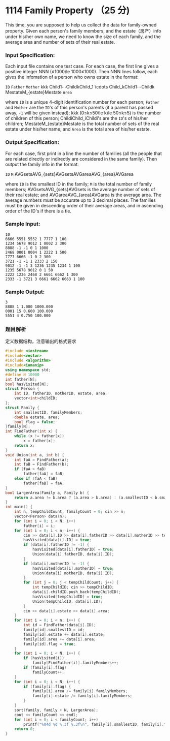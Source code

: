 # 1114 Family Property （25 分)

This time, you are supposed to help us collect the data for family-owned property. Given each person's family members, and the estate（房产）info under his/her own name, we need to know the size of each family, and the average area and number of sets of their real estate.

### Input Specification:

Each input file contains one test case. For each case, the first line gives a positive integer NNN (≤1000\\le 1000≤1000). Then NNN lines follow, each gives the infomation of a person who owns estate in the format:

`ID` `Father` `Mother` kkk Child1⋯ChildkChild\_1 \\cdots Child\_kChild​1​​⋯Child​k​​ MestateM_{estate}M​estate​​ `Area`

where `ID` is a unique 4-digit identification number for each person; `Father` and `Mother` are the `ID`'s of this person's parents (if a parent has passed away, `-1` will be given instead); kkk (0≤k≤50\\le k\\le 50≤k≤5) is the number of children of this person; ChildiChild_iChild​i​​'s are the `ID`'s of his/her children; MestateM_{estate}M​estate​​ is the total number of sets of the real estate under his/her name; and `Area` is the total area of his/her estate.

### Output Specification:

For each case, first print in a line the number of families (all the people that are related directly or indirectly are considered in the same family). Then output the family info in the format:

`ID` `M` AVGsetsAVG_{sets}AVG​sets​​ AVGareaAVG_{area}AVG​area​​

where `ID` is the smallest ID in the family; `M` is the total number of family members; AVGsetsAVG_{sets}AVG​sets​​ is the average number of sets of their real estate; and AVGareaAVG_{area}AVG​area​​ is the average area. The average numbers must be accurate up to 3 decimal places. The families must be given in descending order of their average areas, and in ascending order of the ID's if there is a tie.

### Sample Input:

    10
    6666 5551 5552 1 7777 1 100
    1234 5678 9012 1 0002 2 300
    8888 -1 -1 0 1 1000
    2468 0001 0004 1 2222 1 500
    7777 6666 -1 0 2 300
    3721 -1 -1 1 2333 2 150
    9012 -1 -1 3 1236 1235 1234 1 100
    1235 5678 9012 0 1 50
    2222 1236 2468 2 6661 6662 1 300
    2333 -1 3721 3 6661 6662 6663 1 100
    

### Sample Output:

    3
    8888 1 1.000 1000.000
    0001 15 0.600 100.000
    5551 4 0.750 100.000

### 题目解析

 定义数据结构，注意输出的格式要求

```C++
#include <iostream>
#include<vector>
#include <algorithm>
#include<iomanip>
using namespace std;
#define N 10000
int father[N];
bool hasVisited[N];
struct Person {
	int ID, fatherID, motherID, estate, area;
	vector<int>childID;
};
struct Family {
	int smallestID, familyMembers;
	double estate, area;
	bool flag = false;
}family[N];
int FindFather(int x) {
	while (x != father[x])
		x = father[x];
	return x;
}
void Union(int a, int b) {
	int faA = FindFather(a);
	int faB = FindFather(b);
	if (faA > faB)
		father[faA] = faB;
	else if (faA < faB)
		father[faB] = faA;
}
bool LargerArea(Family a, Family b) {
	return a.area != b.area ? (a.area > b.area) : (a.smallestID < b.smallestID);
}
int main() {
	int n, tempChildCount, familyCount = 0; cin >> n;
	vector<Person> data(n);
	for (int i = 0; i < N; i++)
		father[i] = i;
	for (int i = 0; i < n; i++) {
		cin >> data[i].ID >> data[i].fatherID >> data[i].motherID >> tempChildCount;
		hasVisited[data[i].ID] = true;
		if (data[i].fatherID != -1) {
			hasVisited[data[i].fatherID] = true;
			Union(data[i].fatherID, data[i].ID);
		}
		if (data[i].motherID != -1) {
			hasVisited[data[i].motherID] = true;
			Union(data[i].motherID, data[i].ID);
		}
		for (int j = 0; j < tempChildCount; j++) {
			int tempChildID; cin >> tempChildID;
			data[i].childID.push_back(tempChildID);
			hasVisited[tempChildID] = true;
			Union(tempChildID, data[i].ID);
		}
		cin >> data[i].estate >> data[i].area;
	}
	for (int i = 0; i < n; i++) {
		int id = FindFather(data[i].ID);
		family[id].smallestID = id;
		family[id].estate += data[i].estate;
		family[id].area += data[i].area;
		family[id].flag = true;
	}
	for (int i = 0; i < N; i++) {
		if (hasVisited[i])
			family[FindFather(i)].familyMembers++;
		if (family[i].flag)
			familyCount++;
	}
	for (int i = 0; i < N; i++) {
		if (family[i].flag) {
			family[i].area /= family[i].familyMembers;
			family[i].estate /= family[i].familyMembers;
		}
	}
	sort(family, family + N, LargerArea);
	cout << familyCount << endl;
	for (int i = 0; i < familyCount; i++)
		printf("%04d %d %.3f %.3f\n", family[i].smallestID, family[i].familyMembers, family[i].estate, family[i].area);
	return 0;
}
```